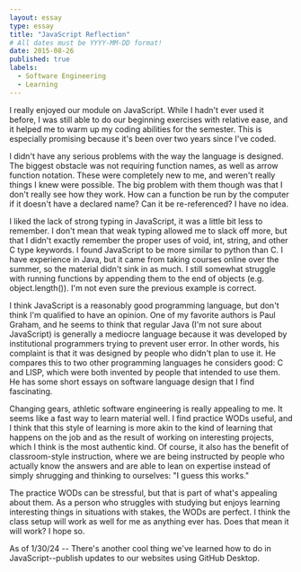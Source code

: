 ```yaml
---
layout: essay
type: essay
title: "JavaScript Reflection"
# All dates must be YYYY-MM-DD format!
date: 2015-08-26
published: true
labels:
  - Software Engineering
  - Learning
---
```


I really enjoyed our module on JavaScript. While I hadn't ever used it before, I was still able to do our beginning exercises with relative ease, and it helped me to warm up my coding abilities for the semester. This is especially promising because it's been over two years since I've coded. 

I didn't have any serious problems with the way the language is designed. The biggest obstacle was not requiring function names, as well as arrow function notation. These were completely new to me, and weren't really things I knew were possible. The big problem with them though was that I don't really see how they work. How can a function be run by the computer if it doesn't have a declared name? Can it be re-referenced? I have no idea.

I liked the lack of strong typing in JavaScript, it was a little bit less to remember. I don't mean that weak typing allowed me to slack off more, but that I didn't exactly remember the proper uses of void, int, string, and other C type keywords. I found JavaScript to be more similar to python than C. I have experience in Java, but it came from taking courses online over the summer, so the material didn't sink in as much. I still somewhat struggle with running functions by appending them to the end of objects (e.g. object.length()). I'm not even sure the previous example is correct.

I think JavaScript is a reasonably good programming language, but don't think I'm qualified to have an opinion. One of my favorite authors is Paul Graham, and he seems to think that regular Java (I'm not sure about JavaScript) is generally a mediocre language because it was developed by institutional programmers trying to prevent user error. In other words, his complaint is that it was designed by people who didn't plan to use it. He compares this to two other programming languages he considers good: C and LISP, which were both invented by people that intended to use them. He has some short essays on software language design that I find fascinating.

Changing gears, athletic software engineering is really appealing to me. It seems like a fast way to learn material well. I find practice WODs useful, and I think that this style of learning is more akin to the kind of learning that happens on the job and as the result of working on interesting projects, which I think is the most authentic kind. Of course, it also has the benefit of classroom-style instruction, where we are being instructed by people who actually know the answers and are able to lean on expertise instead of simply shrugging and thinking to ourselves: "I guess this works."

The practice WODs can be stressful, but that is part of what's appealing about them. As a person who struggles with studying but enjoys learning interesting things in situations with stakes, the WODs are perfect. I think the class setup will work as well for me as anything ever has. Does that mean it will work? I hope so.

As of 1/30/24 -- There's another cool thing we've learned how to do in JavaScript--publish updates to our websites using GitHub Desktop.

